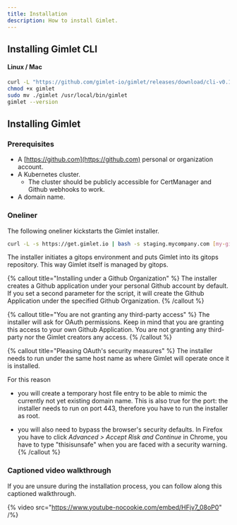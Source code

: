 ```yaml
---
title: Installation
description: How to install Gimlet.
---
```


## Installing Gimlet CLI

#### Linux / Mac

```bash
curl -L "https://github.com/gimlet-io/gimlet/releases/download/cli-v0.16.0/gimlet-$(uname)-$(uname -m)" -o gimlet
chmod +x gimlet
sudo mv ./gimlet /usr/local/bin/gimlet
gimlet --version
```

## Installing Gimlet

### Prerequisites

- A [https://github.com](https://github.com) personal or organization account.
- A Kubernetes cluster.
  - The cluster should be publicly accessible for CertManager and Github webhooks to work.
- A domain name.

### Oneliner

The following oneliner kickstarts the Gimlet installer.

```bash
curl -L -s https://get.gimlet.io | bash -s staging.mycompany.com [my-github-org]
```

The installer initiates a gitops environment and puts Gimlet into its gitops repository. This way Gimlet itself is managed by gitops.

{% callout title="Installing under a Github Organization" %}
The installer creates a Github application under your personal Github account by default. If you set a second parameter for the script, it will create the Github Application under the specified Github Organization.
{% /callout %}

{% callout title="You are not granting any third-party access" %}
The installer will ask for OAuth permissions. Keep in mind that you are granting this access to your own Github Application. You are not granting any third-party nor the Gimlet creators any access.
{% /callout %}

{% callout title="Pleasing OAuth's security measures" %}
The installer needs to run under the same host name as where Gimlet will operate once it is installed.

For this reason

- you will create a temporary host file entry to be able to mimic the currently not yet existing domain name.
This is also true for the port: the installer needs to run on port 443, therefore you have to run the installer as root.

- you will also need to bypass the browser's security defaults. In Firefox you have to click *Advanced > Accept Risk and Continue* in Chrome, you have to type "thisisunsafe" when you are faced with a security warning.
{% /callout %}

### Captioned video walkthrough

If you are unsure during the installation process, you can follow along this captioned walkthrough.

{% video src="https://www.youtube-nocookie.com/embed/HFjv7_08oP0" /%}
